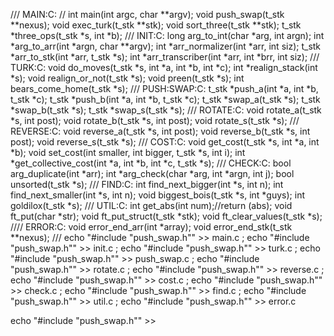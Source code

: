 
///		MAIN:C:
// int		main(int argc, char **argv);
void		push_swap(t_stk **nexus);
void		exec_turk(t_stk **stk);
void		sort_three(t_stk **stk);
t_stk		*three_ops(t_stk *s, int *b);
///		INIT:C:
long		arg_to_int(char *arg, int argn);
int		*arg_to_arr(int *argn, char **argv);
int		*arr_normalizer(int *arr, int siz);
t_stk		*arr_to_stk(int *arr, t_stk *s);
int		*arr_transcriber(int *arr, int *brr, int siz);
///		TURK:C:
void		do_moves(t_stk *s, int *a, int *b, int *c);
int		*realign_stack(int *s);
void		realign_or_not(t_stk *s);
void		preen(t_stk *s);
int		bears_come_home(t_stk *s);
///		PUSH:SWAP:C:
t_stk		*push_a(int *a, int *b, t_stk *c);
t_stk		*push_b(int *a, int *b, t_stk *c);
t_stk		*swap_a(t_stk *s);
t_stk		*swap_b(t_stk *s);
t_stk		*swap_s(t_stk *s);
///		ROTATE:C:
void		rotate_a(t_stk *s, int post);
void		rotate_b(t_stk *s, int post);
void		rotate_s(t_stk *s);
///		REVERSE:C:
void		reverse_a(t_stk *s, int post);
void		reverse_b(t_stk *s, int post);
void		reverse_s(t_stk *s);
///		COST:C:
void		get_cost(t_stk *s, int *a, int *b);
void		set_cost(int smaller, int bigger, t_stk *s, int i);
int		*get_collective_cost(int *a, int *b, int *c, t_stk *s);
///		CHECK:C:
bool		arg_duplicate(int *arr);
int		*arg_check(char *arg, int *argn, int j);
bool		unsorted(t_stk *s);
///		FIND:C:
int		find_next_bigger(int *s, int n);
int		find_next_smaller(int *s, int n);
void		biggest_bois(t_stk *s, int *guys);
int		goldilox(t_stk *s);
///		UTIL:C:
int		get_abs(int num);//return (abs);
void		ft_put(char *str);
void		ft_put_struct(t_stk *stk);
void		ft_clear_values(t_stk *s);
////		ERROR:C:
void		error_end_arr(int *array);
void		error_end_stk(t_stk **nexus);
///
echo "#include \"push_swap.h\"" >> main.c ;
echo "#include \"push_swap.h\"" >> init.c ;
echo "#include \"push_swap.h\"" >> turk.c ;
echo "#include \"push_swap.h\"" >> push_swap.c ;
echo "#include \"push_swap.h\"" >> rotate.c ;
echo "#include \"push_swap.h\"" >> reverse.c ;
echo "#include \"push_swap.h\"" >> cost.c ;
echo "#include \"push_swap.h\"" >> check.c ;
echo "#include \"push_swap.h\"" >> find.c ;
echo "#include \"push_swap.h\"" >> util.c ;
echo "#include \"push_swap.h\"" >> error.c

echo "#include \"push_swap.h\"" >>